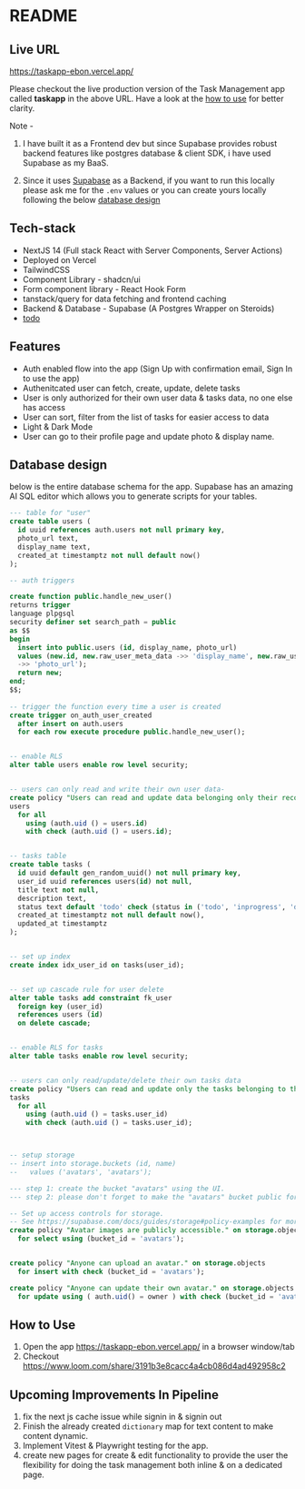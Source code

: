 # README

## Live URL
https://taskapp-ebon.vercel.app/

Please checkout the live production version of the Task Management app called **taskapp** in the above URL. Have a look at the [how to use](#how-to-use) for better clarity. 

Note - 
1. I have built it as a Frontend dev but since Supabase provides robust backend features like postgres database & client SDK, i have used Supabase as my BaaS.

2. Since it uses [Supabase](https://supabase.com/) as a Backend, if you want to run this locally please ask me for the `.env` values or you can create yours locally following the below [database design](#database-design)

## Tech-stack
* NextJS 14 (Full stack React with Server Components, Server Actions)
* Deployed on Vercel
* TailwindCSS
* Component Library - shadcn/ui
* Form component library - React Hook Form
* tanstack/query for data fetching and frontend caching
* Backend & Database - Supabase (A Postgres Wrapper on Steroids)
* [todo](#upcoming-improvements-in-pipeline)


## Features
* Auth enabled flow into the app (Sign Up with confirmation email, Sign In to use the app)
* Authenitcated user can fetch, create, update, delete tasks
* User is only authorized for their own user data & tasks data, no one else has access
* User can sort, filter from the list of tasks for easier access to data
* Light & Dark Mode
* User can go to their profile page and update photo & display name.


## Database design
below is the entire database schema for the app. Supabase has an amazing AI SQL editor which allows you to generate scripts for your tables.
```sql
--- table for "user"
create table users (
  id uuid references auth.users not null primary key,
  photo_url text,
  display_name text,
  created_at timestamptz not null default now()
);

-- auth triggers

create function public.handle_new_user()
returns trigger
language plpgsql
security definer set search_path = public
as $$
begin
  insert into public.users (id, display_name, photo_url)
  values (new.id, new.raw_user_meta_data ->> 'display_name', new.raw_user_meta_data
  ->> 'photo_url');
  return new;
end;
$$;
 
-- trigger the function every time a user is created
create trigger on_auth_user_created
  after insert on auth.users
  for each row execute procedure public.handle_new_user();


-- enable RLS
alter table users enable row level security;


-- users can only read and write their own user data- 
create policy "Users can read and update data belonging only their records" on
users
  for all
    using (auth.uid () = users.id)
    with check (auth.uid () = users.id);


-- tasks table
create table tasks (
  id uuid default gen_random_uuid() not null primary key,
  user_id uuid references users(id) not null,
  title text not null,
  description text,
  status text default 'todo' check (status in ('todo', 'inprogress', 'done')),
  created_at timestamptz not null default now(),
  updated_at timestamptz
);


-- set up index
create index idx_user_id on tasks(user_id);


-- set up cascade rule for user delete
alter table tasks add constraint fk_user
  foreign key (user_id) 
  references users (id)
  on delete cascade;


-- enable RLS for tasks
alter table tasks enable row level security;


-- users can only read/update/delete their own tasks data
create policy "Users can read and update only the tasks belonging to them" on
tasks
  for all
    using (auth.uid () = tasks.user_id)
    with check (auth.uid () = tasks.user_id);



-- setup storage
-- insert into storage.buckets (id, name)
--   values ('avatars', 'avatars');

--- step 1: create the bucket "avatars" using the UI.
--- step 2: please don't forget to make the "avatars" bucket public for object in Supabase UI 1st after creating the bucket.

-- Set up access controls for storage.
-- See https://supabase.com/docs/guides/storage#policy-examples for more details.
create policy "Avatar images are publicly accessible." on storage.objects
  for select using (bucket_id = 'avatars');


create policy "Anyone can upload an avatar." on storage.objects
  for insert with check (bucket_id = 'avatars');

create policy "Anyone can update their own avatar." on storage.objects
  for update using ( auth.uid() = owner ) with check (bucket_id = 'avatars');


```

## How to Use
1. Open the app https://taskapp-ebon.vercel.app/ in a browser window/tab
2. Checkout https://www.loom.com/share/3191b3e8cacc4a4cb086d4ad492958c2


## Upcoming Improvements In Pipeline
1. fix the next js cache issue while signin in & signin out
2. Finish the already created `dictionary` map for text content to make content dynamic.
3. Implement Vitest & Playwright testing for the app.
4. create new pages for create & edit functionality to provide the user the flexibility for doing the task management both inline & on a dedicated page.



